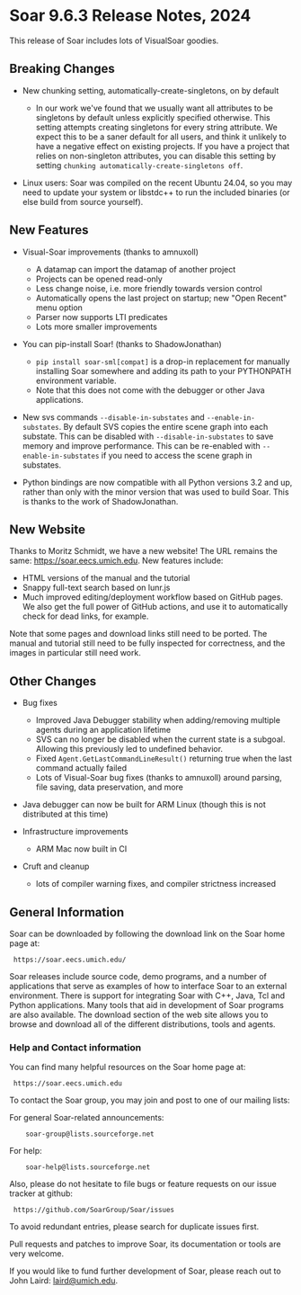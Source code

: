 # Soar 9.6.3 Release Notes, 2024

This release of Soar includes lots of VisualSoar goodies.

## Breaking Changes

* New chunking setting, automatically-create-singletons, on by default
  * In our work we've found that we usually want all attributes to be singletons by default unless explicitly specified otherwise. This setting attempts creating singletons for every string attribute. We expect this to be a saner default for all users, and think it unlikely to have a negative effect on existing projects. If you have a project that relies on non-singleton attributes, you can disable this setting by setting `chunking automatically-create-singletons off`.

* Linux users: Soar was compiled on the recent Ubuntu 24.04, so you may need to update your system or libstdc++ to run the included binaries (or else build from source yourself).

## New Features

* Visual-Soar improvements (thanks to amnuxoll)
  * A datamap can import the datamap of another project
  * Projects can be opened read-only
  * Less change noise, i.e. more friendly towards version control
  * Automatically opens the last project on startup; new "Open Recent" menu option
  * Parser now supports LTI predicates
  * Lots more smaller improvements

* You can pip-install Soar! (thanks to ShadowJonathan)
  * `pip install soar-sml[compat]` is a drop-in replacement for manually installing Soar somewhere and adding its path to your PYTHONPATH environment variable.
  * Note that this does not come with the debugger or other Java applications.
* New svs commands `--disable-in-substates` and `--enable-in-substates`. By default SVS copies the entire scene graph into each substate. This can be disabled with `--disable-in-substates` to save memory and improve performance. This can be re-enabled with `--enable-in-substates` if you need to access the scene graph in substates.
* Python bindings are now compatible with all Python versions 3.2 and up, rather than only with the minor version that was used to build Soar. This is thanks to the work of ShadowJonathan.

## New Website

Thanks to Moritz Schmidt, we have a new website! The URL remains the same: https://soar.eecs.umich.edu. New features include:

* HTML versions of the manual and the tutorial
* Snappy full-text search based on lunr.js
* Much improved editing/deployment workflow based on GitHub pages. We also get the full power of GitHub actions, and use it to automatically check for dead links, for example.

Note that some pages and download links still need to be ported. The manual and tutorial still need to be fully inspected for correctness, and the images in particular still need work.

## Other Changes

* Bug fixes
  * Improved Java Debugger stability when adding/removing multiple agents during an application lifetime
  * SVS can no longer be disabled when the current state is a subgoal. Allowing this previously led to undefined behavior.
  * Fixed `Agent.GetLastCommandLineResult()` returning true when the last command actually failed
  * Lots of Visual-Soar bug fixes (thanks to amnuxoll) around parsing, file saving, data preservation, and more

* Java debugger can now be built for ARM Linux (though this is not distributed at this time)

* Infrastructure improvements
    * ARM Mac now built in CI

* Cruft and cleanup
    * lots of compiler warning fixes, and compiler strictness increased

## General Information

Soar can be downloaded by following the download link on the Soar home
page at:

     https://soar.eecs.umich.edu/

Soar releases include source code, demo programs, and a number of
applications that serve as examples of how to interface Soar to an
external environment.  There is support for integrating Soar with C++,
Java, Tcl and Python applications.  Many tools that aid in development
of Soar programs are also available.  The download section of the web site
allows you to browse and download all of the different distributions,
tools and agents.

### Help and Contact information

You can find many helpful resources on the Soar home page at:

     https://soar.eecs.umich.edu

To contact the Soar group, you may join and post to one of our mailing
lists:

For general Soar-related announcements:

        soar-group@lists.sourceforge.net

For help:

        soar-help@lists.sourceforge.net

Also, please do not hesitate to file bugs or feature requests on our issue
tracker at github:

     https://github.com/SoarGroup/Soar/issues

To avoid redundant entries, please search for duplicate issues first.

Pull requests and patches to improve Soar, its documentation or tools are very welcome.

If you would like to fund further development of Soar, please reach out to John Laird:
[laird@umich.edu](laird@umich.edu).
